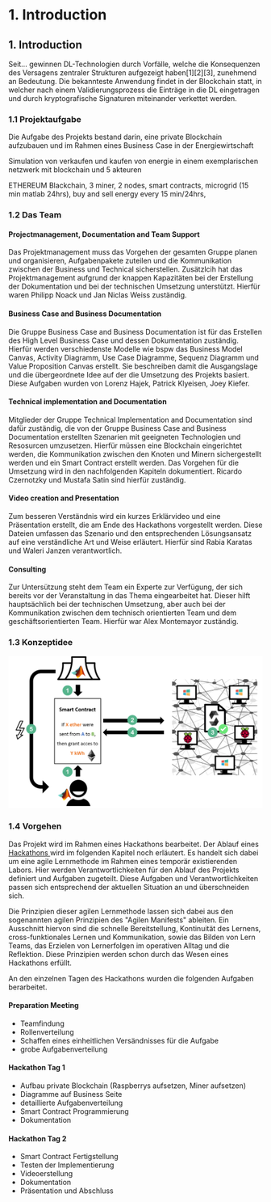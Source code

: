 # 1. Introduction

## 1. Introduction

Seit… gewinnen DL-Technologien durch Vorfälle, welche die Konsequenzen des Versagens zentraler Strukturen aufgezeigt haben\[1\]\[2\]\[3\], zunehmend an Bedeutung. Die bekannteste Anwendung findet in der Blockchain statt, in welcher nach einem Validierungsprozess die Einträge in die DL eingetragen und durch kryptografische Signaturen miteinander verkettet werden.

### 1.1 Projektaufgabe

Die Aufgabe des Projekts bestand darin, eine private Blockchain aufzubauen und im Rahmen eines Business Case in der Energiewirtschaft 

Simulation von verkaufen und kaufen von energie in einem exemplarischen netzwerk mit blockchain und 5 akteuren

ETHEREUM Blackchain, 3 miner, 2 nodes, smart contracts, microgrid \(15 min matlab 24hrs\), buy and sell energy every 15 min/24hrs, 

### 1.2 Das Team

#### Projectmanagement, Documentation and Team Support

Das Projektmanagement muss das Vorgehen der gesamten Gruppe planen und organisieren, Aufgabenpakete zuteilen und die Kommunikation zwischen der Business und Technical sicherstellen. Zusätzlcih hat das Projektmanagement aufgrund der knappen Kapazitäten bei der Erstellung der Dokumentation und bei der technischen Umsetzung unterstützt. Hierfür waren Philipp Noack und Jan Niclas Weiss zuständig.

#### Business Case and Business Documentation

Die Gruppe Business Case and Business Documentation ist für das Erstellen des High Level Business Case und dessen Dokumentation zuständig. Hierfür werden verschiedenste Modelle wie bspw das Business Model Canvas, Activity Diagramm, Use Case Diagramme, Sequenz Diagramm und Value Proposition Canvas erstellt. Sie beschreiben damit die Ausgangslage und die übergeordnete Idee auf der die Umsetzung des Projekts basiert. Diese Aufgaben wurden von Lorenz Hajek, Patrick Klyeisen, Joey Kiefer.

#### Technical implementation and Documentation

Mitglieder der Gruppe Technical Implementation and Documentation sind dafür zuständig, die von  der Gruppe Business Case and Business Documentation erstellten Szenarien mit geeigneten Technologien und Resosurcen umzusetzen. Hierfür müssen eine Blockchain eingerichtet werden, die Kommunikation zwischen den Knoten und Minern sichergestellt werden und ein Smart Contract erstellt werden. Das Vorgehen für die Umsetzung wird in den nachfolgenden Kapiteln dokumentiert. Ricardo Czernotzky und Mustafa Satin sind hierfür zuständig.

#### Video creation and Presentation

Zum besseren Verständnis wird ein kurzes Erklärvideo und eine Präsentation erstellt, die am Ende des Hackathons vorgestellt werden. Diese Dateien umfassen das Szenario und den entsprechenden Lösungsansatz auf eine verständliche Art und Weise erläutert. Hierfür sind Rabia Karatas und Waleri Janzen verantwortlich.

#### Consulting

Zur Untersützung steht dem Team ein Experte zur Verfügung, der sich bereits vor der Veranstaltung in das Thema eingearbeitet hat. Dieser hilft hauptsächlich bei der technischen Umsetzung, aber auch bei der Kommunikation zwischen dem technisch orientierten Team und dem geschäftsorientierten Team. Hierfür war Alex Montemayor zuständig.

### 1.3 Konzeptidee



![](.gitbook/assets/screenshot-24.png)

### 1.4 Vorgehen

Das Projekt wird im Rahmen eines Hackathons bearbeitet. Der Ablauf eines [Hackathons ](https://dee-scm-blockchain-project.gitbook.io/dee-scm/~/edit/drafts/-LGihJb7-sXzR68MafNF/seite-2#2-1-hackathon)wird im folgenden Kapitel noch erläutert. Es handelt sich dabei um eine agile Lernmethode im Rahmen eines temporär existierenden Labors. Hier werden Verantwortlichkeiten für den Ablauf des Projekts definiert und Aufgaben zugeteilt. Diese Aufgaben und Verantwortlichkeiten passen sich entsprechend der aktuellen Situation an und überschneiden sich.

Die Prinzipien dieser agilen Lernmethode lassen sich dabei aus den sogenannten agilen Prinzipien des "Agilen Manifests" ableiten. Ein Ausschnitt hiervon sind die schnelle Bereitstellung, Kontinuität des Lernens, cross-funktionales Lernen und Kommunikation, sowie das Bilden von Lern Teams, das Erzielen von Lernerfolgen im operativen Alltag und die Reflektion. Diese Prinzipien werden schon durch das Wesen eines Hackathons erfüllt.

An den einzelnen Tagen des Hackathons wurden die folgenden Aufgaben berarbeitet.

#### Preparation Meeting

* Teamfindung
* Rollenverteilung
* Schaffen eines einheitlichen Versändnisses für die Aufgabe
* grobe Aufgabenverteilung

#### Hackathon Tag 1

* Aufbau private Blockchain \(Raspberrys aufsetzen, Miner aufsetzen\)
* Diagramme auf Business Seite
* detaillierte Aufgabenverteilung
* Smart Contract Programmierung
* Dokumentation

#### Hackathon Tag 2

* Smart Contract Fertigstellung
* Testen der Implementierung
* Videoerstellung
* Dokumentation
* Präsentation und Abschluss

